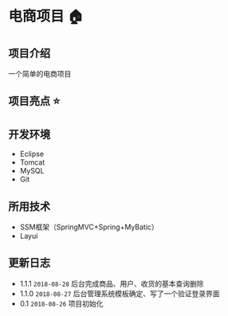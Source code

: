 # 电商项目 :house:

## 项目介绍

一个简单的电商项目

## 项目亮点 :star:

## 开发环境

- Eclipse
- Tomcat
- MySQL
- Git

## 所用技术

- SSM框架（SpringMVC+Spring+MyBatic）
- Layui

## 更新日志
- 1.1.1 `2018-08-28` 后台完成商品、用户、收货的基本查询删除
- 1.1.0 `2018-08-27` 后台管理系统模板确定、写了一个验证登录界面
- 0.1 `2018-08-26` 项目初始化
